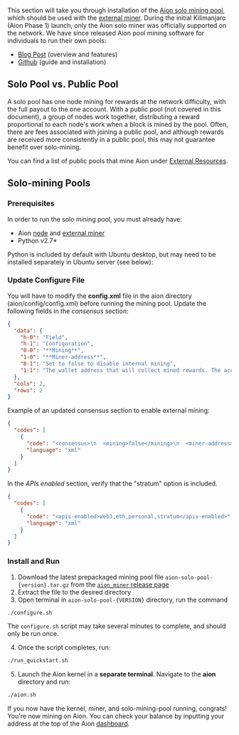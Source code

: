 This section will take you through installation of the [Aion solo mining pool](doc:solo-mining-pool), which should be used with the [external miner](doc:external-miner). During the initial Kilimanjaro (Aion Phase 1) launch, only the Aion solo miner was officially supported on the network. We have since released Aion pool mining software for individuals to run their own pools:

- [Blog Post](https://blog.aion.network/new-aion-pool-software-6e3232527fa) (overview and features)
- [Github](https://github.com/aionnetwork/aion_pool2) (guide and installation)

## Solo Pool vs. Public Pool

A solo pool has one node mining for rewards at the network difficulty, with the full payout to the one account. With a public pool (not covered in this document), a group of nodes work together, distributing a reward proportional to each node's work when a block is mined by the pool. Often, there are fees associated with joining a public pool, and although rewards are received more consistently in a public pool, this may not guarantee benefit over solo-mining.

You can find a list of public pools that mine Aion under [External Resources](doc:external-resources).

## Solo-mining Pools

### Prerequisites

In order to run the solo mining pool, you must already have:

- Aion [node](doc:node-set-up) and [external miner](doc:external-miner)
- Python v2.7*

Python is included by default with Ubuntu desktop, but may need to be installed separately in Ubuntu server (see below):

### Update Configure File

You will have to modify the **config.xml** file in the aion directory (aion/config/config.xml) before running the mining pool. Update the following fields in the *consensus* section:

```json
{
  "data": {
    "h-0": "Field",
    "h-1": "Configuration",
    "0-0": "**Mining**",
    "1-0": "**Miner-address**",
    "0-1": "Set to false to disable internal mining",
    "1-1": "The wallet address that will collect mined rewards. The account address created in creating accounts section can be used for this purpose"
  },
  "cols": 2,
  "rows": 2
}
```

Example of an updated consensus section to enable external mining:

```json
{
  "codes": [
    {
      "code": "<consensus>\n  <mining>false</mining>\n  <miner-address>0xa0----------------your-account-address--------------------------</miner-address>\n  <cpu-mine-threads>8</cpu-mine-threads>\n  <extra-data>AION</extra-data>\n<consensus>",
      "language": "xml"
    }
  ]
}
```

In the *APIs enabled* section, verify that the "stratum" option is included.

```json
{
  "codes": [
    {
      "code": "<apis-enabled>web3,eth,personal,stratum</apis-enabled>",
      "language": "xml"
    }
  ]
}
```

### Install and Run

1. Download the latest prepackaged mining pool file `aion-solo-pool-{version}.tar.gz` from the [`aion_miner` release page](https://github.com/aionnetwork/aion_miner/releases)
2. Extract the file to the desired directory
3. Open terminal in `aion-solo-pool-{VERSION}` directory, run the command

```bash
./configure.sh
```

The `configure.sh` script may take several minutes to complete, and should only be run once.

4. Once the script completes, run:

```bash
./run_quickstart.sh
```

5. Launch the Aion kernel in a **separate terminal**. Navigate to the **aion** directory and run: 

```bash
./aion.sh
```

If you now have the kernel, miner, and solo-mining-pool running, congrats! You're now mining on Aion. You can check your balance by inputting your address at the top of the Aion [dashboard](https://mainnet.aion.network/#/dashboard).